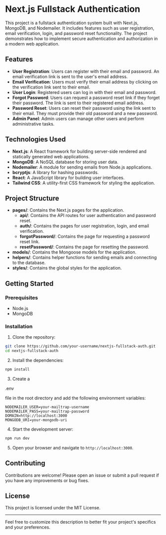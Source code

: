 

# Next.js Fullstack Authentication

This project is a fullstack authentication system built with Next.js, MongoDB, and Nodemailer. It includes features such as user registration, email verification, login, and password reset functionality. The project demonstrates how to implement secure authentication and authorization in a modern web application.

## Features

- **User Registration**: Users can register with their email and password. An email verification link is sent to the user's email address.
- **Email Verification**: Users must verify their email address by clicking on the verification link sent to their email.
- **User Login**: Registered users can log in with their email and password.
- **Forgot Password**: Users can request a password reset link if they forget their password. The link is sent to their registered email address.
- **Password Reset**: Users can reset their password using the link sent to their email. They must provide their old password and a new password.
- **Admin Panel**: Admin users can manage other users and perform administrative tasks.

## Technologies Used

- **Next.js**: A React framework for building server-side rendered and statically generated web applications.
- **MongoDB**: A NoSQL database for storing user data.
- **Nodemailer**: A module for sending emails from Node.js applications.
- **bcryptjs**: A library for hashing passwords.
- **React**: A JavaScript library for building user interfaces.
- **Tailwind CSS**: A utility-first CSS framework for styling the application.

## Project Structure

- **pages/**: Contains the Next.js pages for the application.
  - **api/**: Contains the API routes for user authentication and password reset.
  - **auth/**: Contains the pages for user registration, login, and email verification.
  - **forgotPassword/**: Contains the page for requesting a password reset link.
  - **resetPassword/**: Contains the page for resetting the password.
- **models/**: Contains the Mongoose models for the application.
- **helpers/**: Contains helper functions for sending emails and connecting to the database.
- **styles/**: Contains the global styles for the application.

## Getting Started

### Prerequisites

- Node.js
- MongoDB

### Installation

1. Clone the repository:

```bash
git clone https://github.com/your-username/nextjs-fullstack-auth.git
cd nextjs-fullstack-auth
```

2. Install the dependencies:

```bash
npm install
```

3. Create a 

.env

 file in the root directory and add the following environment variables:

```env
NODEMAILER_USER=your-mailtrap-username
NODEMAILER_PASS=your-mailtrap-password
DOMAIN=http://localhost:3000
MONGODB_URI=your-mongodb-uri
```

4. Start the development server:

```bash
npm run dev
```

5. Open your browser and navigate to `http://localhost:3000`.

## Contributing

Contributions are welcome! Please open an issue or submit a pull request if you have any improvements or bug fixes.

## License

This project is licensed under the MIT License.

---

Feel free to customize this description to better fit your project's specifics and your preferences.
